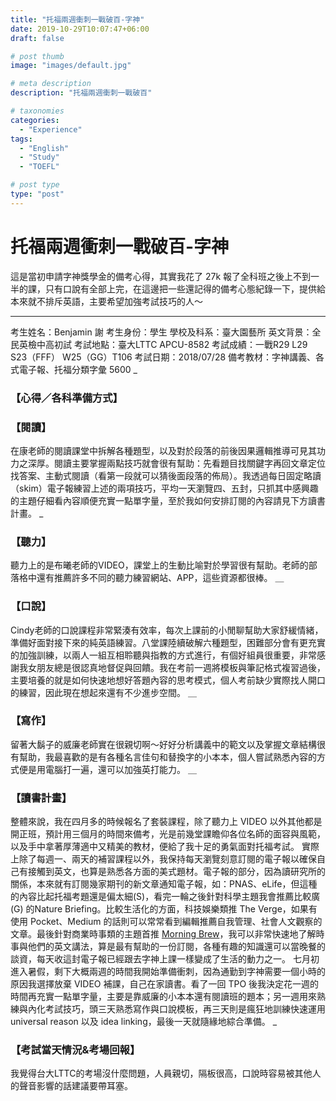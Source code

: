 ```yaml
---
title: "托福兩週衝刺一戰破百-字神"
date: 2019-10-29T10:07:47+06:00
draft: false

# post thumb
image: "images/default.jpg"

# meta description
description: "托福兩週衝刺一戰破百"

# taxonomies
categories:
  - "Experience"
tags:
  - "English"
  - "Study"
  - "TOEFL"

# post type
type: "post"
---
```


# 托福兩週衝刺一戰破百-字神

這是當初申請字神獎學金的備考心得，其實我花了 27k 報了全科班之後上不到一半的課，只有口說有全部上完，在這邊把一些還記得的備考心態紀錄一下，提供給本來就不排斥英語，主要希望加強考試技巧的人～

---

考生姓名：Benjamin 謝 考生身份：學生 學校及科系：臺大園藝所 英文背景：全民英檢中高初試 考試地點：臺大LTTC APCU-8582 考試成績：一戰R29 L29 S23（FFF） W25（GG）T106 考試日期：2018/07/28 備考教材：字神講義、各式電子報、托福分類字彙 5600 _

### 【心得／各科準備方式】

### 【閱讀】

在康老師的閱讀課堂中拆解各種題型，以及對於段落的前後因果邏輯推導可見其功力之深厚。閱讀主要掌握兩點技巧就會很有幫助：先看題目找關鍵字再回文章定位找答案、主動式閱讀（看第一段就可以猜後面段落的佈局）。我透過每日固定略讀（skim）電子報練習上述的兩項技巧，平均一天瀏覽四、五封，只抓其中感興趣的主題仔細看內容順便充實一點單字量，至於我如何安排訂閱的內容請見下方讀書計畫。 _

### 【聽力】

聽力上的是布曦老師的VIDEO，課堂上的生動比喻對於學習很有幫助。老師的部落格中還有推薦許多不同的聽力練習網站、APP，這些資源都很棒。 ＿

### 【口說】

Cindy老師的口說課程非常緊湊有效率，每次上課前的小閒聊幫助大家舒緩情緒，準備好面對接下來的純英語練習。八堂課陸續破解六種題型，困難部分會有更充實的加強訓練，以兩人一組互相聆聽與指教的方式進行，有個好組員很重要，非常感謝我女朋友總是很認真地督促與回饋。我在考前一週將模板與筆記格式複習過後，主要培養的就是如何快速地想好答題內容的思考模式，個人考前缺少實際找人開口的練習，因此現在想起來還有不少進步空間。 ＿

### 【寫作】

留著大鬍子的威廉老師實在很親切啊～好好分析講義中的範文以及掌握文章結構很有幫助，我最喜歡的是有各種名言佳句和替換字的小本本，個人嘗試熟悉內容的方式便是用電腦打一遍，還可以加強英打能力。 ＿

### 【讀書計畫】

整體來說，我在四月多的時候報名了套裝課程，除了聽力上 VIDEO 以外其他都是開正班，預計用三個月的時間來備考，光是前幾堂課瞻仰各位名師的面容與風範，以及手中拿著厚薄適中又精美的教材，便給了我十足的勇氣面對托福考試。 實際上除了每週一、兩天的補習課程以外，我保持每天瀏覽刻意訂閱的電子報以確保自己有接觸到英文，也算是熟悉各方面的美式題材。電子報的部分，因為讀研究所的關係，本來就有訂閱幾家期刊的新文章通知電子報，如：PNAS、eLife，但這種的內容比起托福考題還是偏太細(S)，看完一輪之後針對科學主題我會推薦比較廣 (G) 的Nature Briefing。比較生活化的方面，科技娛樂類推 The Verge，如果有使用 Pocket、Medium 的話則可以常常看到編輯推薦自我管理、社會人文觀察的文章。最後針對商業時事類的主題首推 [Morning Brew](http://morningbrew.com/?kid=a08550)，我可以非常快速地了解時事與他們的英文講法，算是最有幫助的一份訂閱，各種有趣的知識還可以當晚餐的談資，每天收這封電子報已經跟去字神上課一樣變成了生活的動力之一。 七月初進入暑假，剩下大概兩週的時間我開始準備衝刺，因為通勤到字神需要一個小時的原因我選擇放棄 VIDEO 補課，自己在家讀書。看了一回 TPO 後我決定花一週的時間再充實一點單字量，主要是靠威廉的小本本還有閱讀班的題本；另一週用來熟練與內化考試技巧，頭三天熟悉寫作與口說模板，再三天則是瘋狂地訓練快速運用 universal reason 以及 idea linking，最後一天就隨緣地綜合準備。 _

### 【考試當天情況&考場回報】

我覺得台大LTTC的考場沒什麼問題，人員親切，隔板很高，口說時容易被其他人的聲音影響的話建議要帶耳塞。
